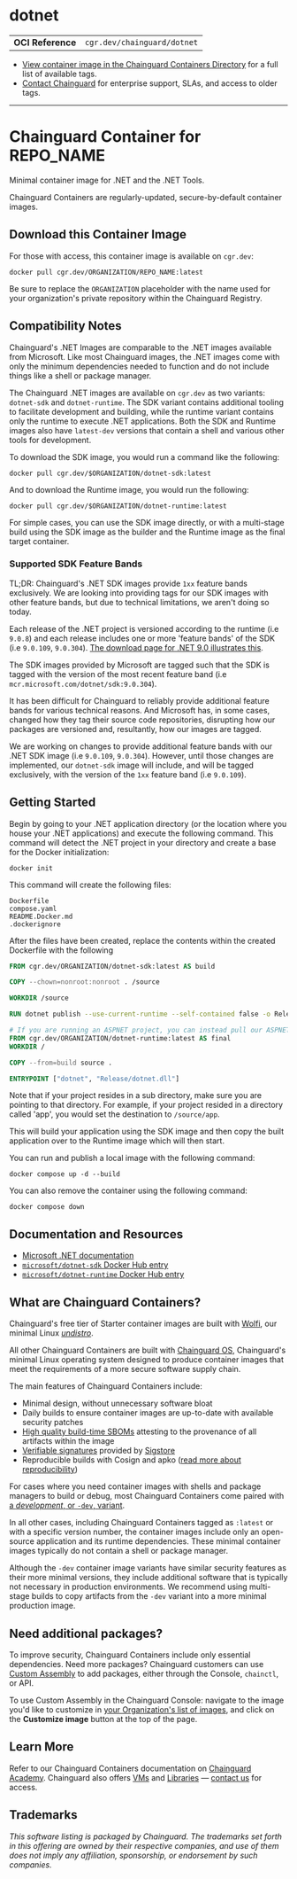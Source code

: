 <!--monopod:start-->
# dotnet
| | |
| - | - |
| **OCI Reference** | `cgr.dev/chainguard/dotnet` |


* [View container image in the Chainguard Containers Directory](https://images.chainguard.dev/directory/image/dotnet/versions) for a full list of available tags.
* [Contact Chainguard](https://www.chainguard.dev/contact?utm_source=readmes) for enterprise support, SLAs, and access to older tags.

---
<!--monopod:end-->

<!--overview:start-->
# Chainguard Container for REPO_NAME

Minimal container image for .NET and the .NET Tools.

Chainguard Containers are regularly-updated, secure-by-default container images.
<!--overview:end-->

<!--getting:start-->
## Download this Container Image
For those with access, this container image is available on `cgr.dev`:

```
docker pull cgr.dev/ORGANIZATION/REPO_NAME:latest
```

Be sure to replace the `ORGANIZATION` placeholder with the name used for your organization's private repository within the Chainguard Registry.
<!--getting:end-->

<!--body:start-->
## Compatibility Notes

Chainguard's .NET Images are comparable to the .NET images available from Microsoft.  Like most Chainguard images, the .NET images come with only the minimum dependencies needed to function and do not include things like a shell or package manager.

The Chainguard .NET images are available on `cgr.dev` as two variants: `dotnet-sdk` and `dotnet-runtime`. The SDK variant contains additional tooling to facilitate development and building, while the runtime variant contains only the runtime to execute .NET applications. Both the SDK and Runtime images also have `latest-dev` versions that contain a shell and various other tools for development.

To download the SDK image, you would run a command like the following:
 
```shell
docker pull cgr.dev/$ORGANIZATION/dotnet-sdk:latest
```

And to download the Runtime image, you would run the following:

```shell
docker pull cgr.dev/$ORGANIZATION/dotnet-runtime:latest
```

For simple cases, you can use the SDK image directly, or with a multi-stage build using the SDK image as the builder and the Runtime image as the final target container.

### Supported SDK Feature Bands

TL;DR: Chainguard's .NET SDK images provide `1xx` feature bands exclusively. We are looking into providing tags for our SDK images with other feature bands, but due to technical limitations, we aren't doing so today.

Each release of the .NET project is versioned according to the runtime (i.e `9.0.8`) and each release includes one or more 'feature bands' of the SDK (i.e `9.0.109`, `9.0.304`). [The download page for .NET 9.0 illustrates this](https://dotnet.microsoft.com/en-us/download/dotnet/9.0).

The SDK images provided by Microsoft are tagged such that the SDK is tagged with the version of the most recent feature band (i.e `mcr.microsoft.com/dotnet/sdk:9.0.304`).

It has been difficult for Chainguard to reliably provide additional feature bands for various technical reasons. And Microsoft has, in some cases, changed how they tag their source code repositories, disrupting how our packages are versioned and, resultantly, how our images are tagged.

We are working on changes to provide additional feature bands with our .NET SDK image (i.e `9.0.109`, `9.0.304`). However, until those changes are implemented, our `dotnet-sdk` image will include, and will be tagged exclusively, with the version of the `1xx` feature band (i.e `9.0.109`).

## Getting Started

Begin by going to your .NET application directory (or the location where you house your .NET applications) and execute the following command. This command will detect the .NET project in your directory and create a base for the Docker initialization:

```shell
docker init
```

This command will create the following files:

```
Dockerfile
compose.yaml
README.Docker.md
.dockerignore
```

After the files have been created, replace the contents within the created Dockerfile with the following

```Dockerfile
FROM cgr.dev/ORGANIZATION/dotnet-sdk:latest AS build

COPY --chown=nonroot:nonroot . /source

WORKDIR /source

RUN dotnet publish --use-current-runtime --self-contained false -o Release

# If you are running an ASPNET project, you can instead pull our ASPNET image cgr.dev/ORGANIZATION/aspnet-runtime:latest
FROM cgr.dev/ORGANIZATION/dotnet-runtime:latest AS final
WORKDIR /

COPY --from=build source .

ENTRYPOINT ["dotnet", "Release/dotnet.dll"]
```

Note that if your project resides in a sub directory, make sure you are pointing to that directory. For example, if your project resided in a directory called 'app', you would set the destination to `/source/app`.

This will build your application using the SDK image and then copy the built application over to the Runtime image which will then start.

You can run and publish a local image with the following command:

```shell
docker compose up -d --build
```

You can also remove the container using the following command:

```shell
docker compose down
```

## Documentation and Resources

* [Microsoft .NET documentation](https://learn.microsoft.com/en-us/dotnet/)
* [`microsoft/dotnet-sdk` Docker Hub entry](https://hub.docker.com/r/microsoft/dotnet-sdk)
* [`microsoft/dotnet-runtime` Docker Hub entry](https://hub.docker.com/r/microsoft/dotnet-runtime) 
<!--body:end-->

## What are Chainguard Containers?

Chainguard's free tier of Starter container images are built with [Wolfi](https://edu.chainguard.dev/open-source/wolfi/overview?utm_source=readmes), our minimal Linux _[undistro](https://edu.chainguard.dev/open-source/wolfi/overview/#why-undistro)_.

All other Chainguard Containers are built with [Chainguard OS](https://edu.chainguard.dev/chainguard/chainguard-os/overview/?utm_source=readmes), Chainguard's minimal Linux operating system designed to produce container images that meet the requirements of a more secure software supply chain.

The main features of Chainguard Containers include:

* Minimal design, without unnecessary software bloat
* Daily builds to ensure container images are up-to-date with available security patches
* [High quality build-time SBOMs](https://edu.chainguard.dev/chainguard/chainguard-images/working-with-images/retrieve-image-sboms/?utm_source=readmes) attesting to the provenance of all artifacts within the image
* [Verifiable signatures](https://edu.chainguard.dev/chainguard/chainguard-images/working-with-images/retrieve-image-sboms/) provided by [Sigstore](https://edu.chainguard.dev/open-source/sigstore/cosign/an-introduction-to-cosign/?utm_source=readmes)
* Reproducible builds with Cosign and apko ([read more about reproducibility](https://www.chainguard.dev/unchained/reproducing-chainguards-reproducible-image-builds?utm_source=readmes))

For cases where you need container images with shells and package managers to build or debug, most Chainguard Containers come paired with [a *development*, or `-dev`, variant](https://edu.chainguard.dev/chainguard/chainguard-images/about/differences-development-production/).

In all other cases, including Chainguard Containers tagged as `:latest` or with a specific version number, the container images include only an open-source application and its runtime dependencies. These minimal container images typically do not contain a shell or package manager.

Although the `-dev` container image variants have similar security features as their more minimal versions, they include additional software that is typically not necessary in production environments. We recommend using multi-stage builds to copy artifacts from the `-dev` variant into a more minimal production image.

## Need additional packages?

To improve security, Chainguard Containers include only essential dependencies. Need more packages? Chainguard customers can use [Custom Assembly](https://edu.chainguard.dev/chainguard/chainguard-images/features/ca-docs/custom-assembly/) to add packages, either through the Console, `chainctl`, or API.

To use Custom Assembly in the Chainguard Console: navigate to the image you'd like to customize in [your Organization's list of images](https://console.chainguard.dev/images/organization), and click on the **Customize image** button at the top of the page.

## Learn More

Refer to our Chainguard Containers documentation on [Chainguard Academy](https://edu.chainguard.dev/?utm_source=readmes). Chainguard also offers [VMs](https://www.chainguard.dev/vms?utm_source=readmes) and [Libraries](https://www.chainguard.dev/libraries?utm_source=readmes) — [contact us](https://www.chainguard.dev/contact?utm_source=readmes) for access.
 

## Trademarks

_This software listing is packaged by Chainguard. The trademarks set forth in this offering are owned by their respective companies, and use of them does not imply any affiliation, sponsorship, or endorsement by such companies._